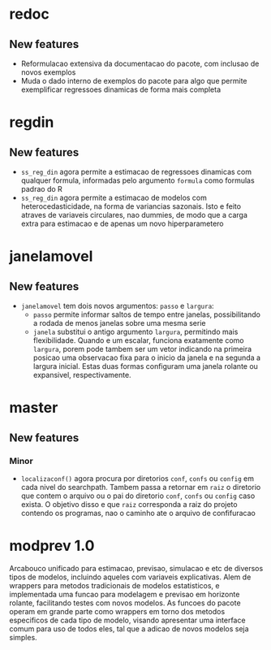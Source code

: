 # redoc

## New features

* Reformulacao extensiva da documentacao do pacote, com inclusao de novos exemplos
* Muda o dado interno de exemplos do pacote para algo que permite exemplificar regressoes dinamicas
  de forma mais completa

# regdin

## New features

* `ss_reg_din` agora permite a estimacao de regressoes dinamicas com qualquer formula, informadas 
  pelo argumento `formula` como formulas padrao do R
* `ss_reg_din` agora permite a estimacao de modelos com heterocedasticidade, na forma de variancias
  sazonais. Isto e feito atraves de variaveis circulares, nao dummies, de modo que a carga extra
  para estimacao e de apenas um novo hiperparametero

# janelamovel

## New features

* `janelamovel` tem dois novos argumentos: `passo` e `largura`:
  * `passo` permite informar saltos de tempo entre janelas, possibilitando a rodada de menos janelas
    sobre uma mesma serie
  * `janela` substitui o antigo argumento `largura`, permitindo mais flexibilidade. Quando e um 
    escalar, funciona exatamente como `largura`, porem pode tambem ser um vetor indicando na 
    primeira posicao uma observacao fixa para o inicio da janela e na segunda a largura inicial. 
    Estas duas formas configuram uma janela rolante ou expansivel, respectivamente.

# master

## New features

### Minor

* `localizaconf()` agora procura por diretorios `conf`, `confs` ou `config` em cada nivel do
  searchpath. Tambem passa a retornar em `raiz` o diretorio que contem o arquivo ou o pai do
  diretorio `conf`, `confs` ou `config` caso exista. O objetivo disso e que `raiz` corresponda a 
  raiz do projeto contendo os programas, nao o caminho ate o arquivo de confifuracao

# modprev 1.0

Arcabouco unificado para estimacao, previsao, simulacao e etc de diversos tipos de 
modelos, incluindo aqueles com variaveis explicativas. Alem de wrappers para metodos 
tradicionais de modelos estatisticos, e implementada uma funcao para modelagem e previsao em
horizonte rolante, facilitando testes com novos modelos. As funcoes do pacote operam em grande
parte como wrappers em torno dos metodos especificos de cada tipo de modelo, visando apresentar
uma interface comum para uso de todos eles, tal que a adicao de novos modelos seja simples. 